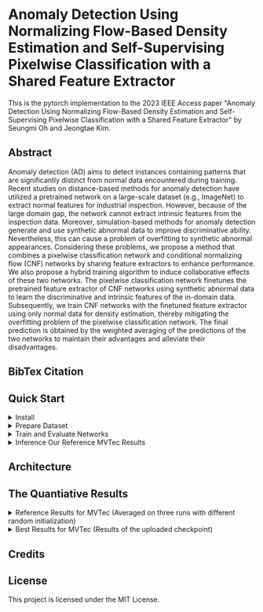 # Anomaly Detection Using Normalizing Flow-Based Density Estimation and Self-Supervising Pixelwise Classification with a Shared Feature Extractor
This is the pytorch implementation to the 2023 IEEE Access paper "Anomaly Detection Using Normalizing Flow-Based Density Estimation and Self-Supervising Pixelwise Classification with a Shared Feature Extractor" by Seungmi Oh and Jeongtae Kim.

## Abstract
Anomaly detection (AD) aims to detect instances containing patterns that are significantly distinct from normal data encountered during training. Recent studies on distance-based methods for anomaly detection have utilized a pretrained network on a large-scale dataset (e.g., ImageNet) to extract normal features for industrial inspection. However, because of the large domain gap, the network cannot extract intrinsic features from the inspection data. Moreover, simulation-based methods for anomaly detection generate and use synthetic abnormal data to improve discriminative ability. Nevertheless, this can cause a problem of overfitting to synthetic abnormal appearances. Considering these problems, we propose a method that combines a pixelwise classification network and conditional normalizing flow (CNF) networks by sharing feature extractors to enhance performance. We also propose a hybrid training algorithm to induce collaborative effects of these two networks. The pixelwise classification network finetunes the pretrained feature extractor of CNF networks using synthetic abnormal data to learn the discriminative and intrinsic features of the in-domain data. Subsequently, we train CNF networks with the finetuned feature extractor using only normal data for density estimation, thereby mitigating the overfitting problem of the pixelwise classification network. The final prediction is obtained by the weighted averaging of the predictions of the two networks to maintain their advantages and alleviate their disadvantages.

## BibTex Citation

## Quick Start
<details>
<summary>
Install
</summary>
  
    git clone https://github.com/meitu
    cd CLS_NF_shareFE
    python3 -m pip install -U -r requirements.txt
   
</details>

<details>
<summary>
Prepare Dataset
</summary>
  
- We used [MVTec AD]<https://www.mvtec.com/company/research/datasets/mvtec-ad/> dataset to train and inference networks for anomaly detection and localization for quality inspection in Industry.
- We also generated synthetic defect data using the [DTD]<https://www.robots.ox.ac.uk/~vgg/data/dtd/> dataset to finetune a feature extractor of CNF networks by training the pixel-wise classification network.  
- Using the command below, you can automatically download MVTecAD dataset and DTD dataset at the parent directory of the project directory.
- Also, the command generates and saves a synthetic defect validation dataset at the parent directory of the project directory. 
  
      bash run_scripts/construct_dataset.sh
    
</details>


<details>
<summary>
Train and Evaluate Networks 
</summary>
  
- Train and evaluate our network and CFlow-AD for all categories  
    
      bash run_scripts/train_eval_total.sh
      
- Train and evaluate our network and CFlow-AD by selecting class_name (ex. bottle)
    
      bash run_scripts/mvtec/bottle/train_eval_total.sh

</details>

<details>
<summary>
Inference Our Reference MVTec Results
</summary>
  
- Download checkpoints

- We trained every models three times with random initialization to avoid over-estimation by each model. 

- Among three experimental results, we seleced the best results for each category and uploaded the models at the google drive.

- You can download checkpoints of the models using the command below. 
    
      bash run_scripts/download_best_models.sh
      
- Evaluate the best models of the proposed method and CFlow-AD for all categories and parse results
    
      bash run_scripts/eval_best_models.sh
      
- Evaluate the best models of the proposed method and CFlow-AD by selecting class_name (ex. bottle)
    
      bash run_scripts/mvtec/bottle/eval_best_models.sh

</details>


## Architecture


## The Quantiative Results
<details>
<summary>
Reference Results for MVTec (Averaged on three runs with different random initialization)
</summary>
  
| Method            | PaDiM                                   || Cflow-AD                                || DRAEM                                   || CDO                                     || Proposed Method                                |
|-------------------|:---------:|:---------:|:--------:|:-----:|:---------:|:---------:|:--------:|:-----:|:---------:|:---------:|:--------:|:-----:|:---------:|:---------:|:--------:|:-----:|:---------------:|:---------:|:--------:|:-----:|
| Metric \ Category | Img AUROC | Pix AUROC | Pix AUPR | AUPRO | Img AUROC | Pix AUROC | Pix AUPR | AUPRO | Img AUROC | Pix AUROC | Pix AUPR | AUPRO | Img AUROC | Pix AUROC | Pix AUPR | AUPRO | Img AUROC       | Pix AUROC | Pix AUPR | AUPRO |
| Bottle            | 100.00    | 98.71     | 72.79    | 94.48 | 100.00    | 98.74     | 73.54    | 94.48 | 99.73     | 99.27     | 89.90    | 96.27 | 100.00    | 99.18     | 86.28    | 96.51 | 99.89           | 99.12     | 88.06    | 96.60 |
| Cable             | 95.20     | 97.28     | 59.45    | 93.22 | 93.82     | 97.28     | 59.07    | 93.26 | 90.70     | 95.13     | 62.90    | 76.27 | 92.57     | 96.96     | 61.40    | 94.36 | 96.09           | 97.33     | 59.66    | 93.38 |
| Capsule           | 97.81     | 99.06     | 48.88    | 94.47 | 97.22     | 99.06     | 49.42    | 94.50 | 94.00     | 92.50     | 45.70    | 86.83 | 83.10     | 98.51     | 41.78    | 93.42 | 98.56           | 99.21     | 58.48    | 95.49 |
| Carpet            | 98.48     | 99.24     | 66.38    | 96.76 | 98.26     | 99.24     | 66.23    | 96.77 | 85.53     | 95.70     | 60.00    | 90.07 | 97.50     | 98.98     | 56.70    | 95.58 | 99.44           | 99.42     | 78.65    | 97.95 |
| Grid              | 98.50     | 98.89     | 37.98    | 95.79 | 98.80     | 98.89     | 37.95    | 95.78 | 99.87     | 99.53     | 57.47    | 97.47 | 96.30     | 98.82     | 42.69    | 96.24 | 99.78           | 99.11     | 53.97    | 96.59 |
| Hazelnut          | 100.00    | 98.81     | 62.19    | 96.79 | 99.99     | 98.81     | 62.12    | 96.71 | 99.27     | 99.60     | 89.00    | 98.50 | 98.74     | 99.15     | 66.80    | 97.18 | 96.55           | 99.21     | 79.25    | 97.92 |
| Leather           | 100.00    | 99.60     | 57.99    | 98.88 | 100.00    | 99.59     | 57.99    | 98.90 | 99.70     | 98.97     | 71.13    | 97.37 | 100.00    | 99.62     | 61.64    | 98.69 | 100.00          | 99.79     | 78.09    | 99.49 |
| Metal Nut         | 99.32     | 97.92     | 78.53    | 94.39 | 99.17     | 97.93     | 78.62    | 94.27 | 99.00     | 98.73     | 91.07    | 93.57 | 98.14     | 98.34     | 83.15    | 94.95 | 98.22           | 97.89     | 84.12    | 95.84 |
| Pill              | 95.85     | 98.43     | 71.46    | 96.03 | 95.50     | 98.43     | 71.71    | 95.98 | 96.67     | 97.30     | 45.63    | 85.43 | 96.84     | 98.45     | 79.75    | 97.06 | 97.70           | 98.93     | 85.35    | 96.90 |
| Screw             | 92.38     | 98.71     | 36.02    | 94.34 | 92.04     | 98.68     | 35.05    | 94.26 | 98.80     | 99.57     | 70.60    | 95.40 | 83.05     | 98.86     | 31.48    | 93.97 | 94.52           | 99.04     | 52.43    | 95.38 |
| Tile              | 99.60     | 97.67     | 77.01    | 91.23 | 99.64     | 97.67     | 76.89    | 91.31 | 100.00    | 99.43     | 96.47    | 98.17 | 99.78     | 97.64     | 67.02    | 92.02 | 99.31           | 99.21     | 93.07    | 96.71 |
| Toothbrush        | 84.17     | 98.37     | 33.33    | 90.12 | 84.35     | 98.37     | 33.05    | 90.16 | 97.87     | 98.50     | 54.43    | 90.73 | 86.94     | 98.80     | 43.60    | 91.25 | 94.07           | 98.45     | 45.87    | 89.67 |
| Transistor        | 96.58     | 90.94     | 50.37    | 82.71 | 97.03     | 91.09     | 50.40    | 82.84 | 90.30     | 86.37     | 47.70    | 75.97 | 93.47     | 85.44     | 49.01    | 75.09 | 98.51           | 95.17     | 62.22    | 89.53 |
| Wood              | 96.32     | 95.79     | 57.34    | 93.03 | 95.79     | 95.80     | 57.23    | 93.16 | 99.33     | 97.10     | 79.13    | 91.40 | 99.18     | 97.29     | 65.77    | 94.73 | 99.68           | 97.54     | 81.06    | 96.33 |
| Zipper            | 98.82     | 99.00     | 56.28    | 96.55 | 98.99     | 99.01     | 56.40    | 96.55 | 97.87     | 98.70     | 74.70    | 94.97 | 97.00     | 97.99     | 54.32    | 94.17 | 99.10           | 99.39     | 81.08    | 97.55 |
| Average           | 96.87     | 97.89     | 57.73    | 93.92 | 96.71     | 97.91     | 57.71    | 93.93 | 96.58     | 97.09     | 69.06    | 91.23 | 94.84     | 97.60     | 59.42    | 93.68 | 98.09           | 98.59     | 72.09    | 95.69 |

</details>

<details>
<summary>
Best Results for MVTec (Results of the uploaded checkpoint)
</summary>


</details>


## Credits


## License

This project is licensed under the MIT License.



